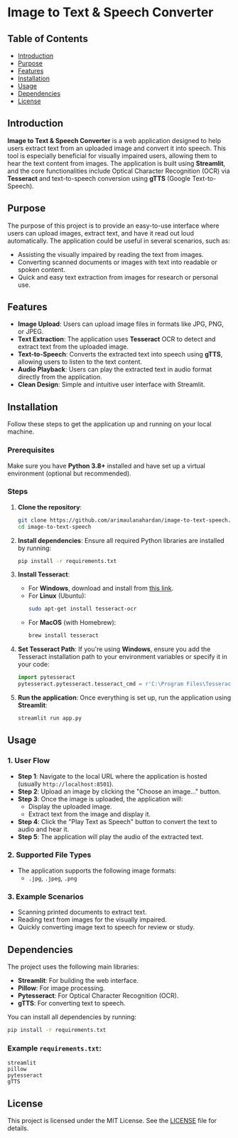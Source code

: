# Image to Text & Speech Converter

## Table of Contents
- [Introduction](#introduction)
- [Purpose](#purpose)
- [Features](#features)
- [Installation](#installation)
- [Usage](#usage)
- [Dependencies](#dependencies)
- [License](#license)

## Introduction
**Image to Text & Speech Converter** is a web application designed to help users extract text from an uploaded image and convert it into speech. This tool is especially beneficial for visually impaired users, allowing them to hear the text content from images. The application is built using **Streamlit**, and the core functionalities include Optical Character Recognition (OCR) via **Tesseract** and text-to-speech conversion using **gTTS** (Google Text-to-Speech).

## Purpose
The purpose of this project is to provide an easy-to-use interface where users can upload images, extract text, and have it read out loud automatically. The application could be useful in several scenarios, such as:
- Assisting the visually impaired by reading the text from images.
- Converting scanned documents or images with text into readable or spoken content.
- Quick and easy text extraction from images for research or personal use.

## Features
- **Image Upload**: Users can upload image files in formats like JPG, PNG, or JPEG.
- **Text Extraction**: The application uses **Tesseract** OCR to detect and extract text from the uploaded image.
- **Text-to-Speech**: Converts the extracted text into speech using **gTTS**, allowing users to listen to the text content.
- **Audio Playback**: Users can play the extracted text in audio format directly from the application.
- **Clean Design**: Simple and intuitive user interface with Streamlit.

## Installation
Follow these steps to get the application up and running on your local machine.

### Prerequisites
Make sure you have **Python 3.8+** installed and have set up a virtual environment (optional but recommended).

### Steps
1. **Clone the repository**:
   ```bash
   git clone https://github.com/arimaulanahardan/image-to-text-speech.git 
   cd image-to-text-speech
   ```

2. **Install dependencies**:
   Ensure all required Python libraries are installed by running:
   ```bash
   pip install -r requirements.txt
   ```

3. **Install Tesseract**:
   - For **Windows**, download and install from [this link](https://github.com/UB-Mannheim/tesseract/wiki).
   - For **Linux** (Ubuntu):
     ```bash
     sudo apt-get install tesseract-ocr
     ```
   - For **MacOS** (with Homebrew):
     ```bash
     brew install tesseract
     ```

4. **Set Tesseract Path**:
   If you're using **Windows**, ensure you add the Tesseract installation path to your environment variables or specify it in your code:
   ```python
   import pytesseract
   pytesseract.pytesseract.tesseract_cmd = r'C:\Program Files\Tesseract-OCR\tesseract.exe'
   ```

5. **Run the application**:
   Once everything is set up, run the application using **Streamlit**:
   ```bash
   streamlit run app.py
   ```

## Usage

### 1. User Flow
- **Step 1**: Navigate to the local URL where the application is hosted (usually `http://localhost:8501`).
- **Step 2**: Upload an image by clicking the "Choose an image..." button.
- **Step 3**: Once the image is uploaded, the application will:
  - Display the uploaded image.
  - Extract text from the image and display it.
- **Step 4**: Click the "Play Text as Speech" button to convert the text to audio and hear it.
- **Step 5**: The application will play the audio of the extracted text.

### 2. Supported File Types
- The application supports the following image formats:
  - `.jpg`, `.jpeg`, `.png`

### 3. Example Scenarios
- Scanning printed documents to extract text.
- Reading text from images for the visually impaired.
- Quickly converting image text to speech for review or study.


## Dependencies
The project uses the following main libraries:
- **Streamlit**: For building the web interface.
- **Pillow**: For image processing.
- **Pytesseract**: For Optical Character Recognition (OCR).
- **gTTS**: For converting text to speech.

You can install all dependencies by running:
```bash
pip install -r requirements.txt
```

### Example `requirements.txt`:
```
streamlit
pillow
pytesseract
gTTS
```

## License
This project is licensed under the MIT License. See the [LICENSE](LICENSE) file for details.

```